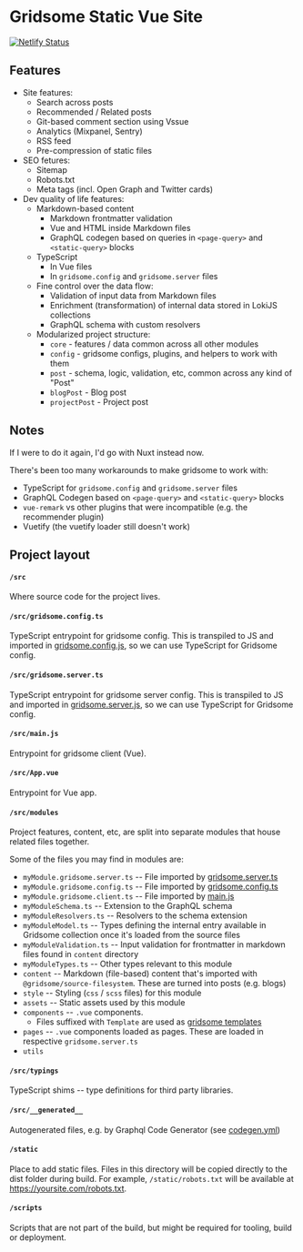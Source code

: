 # Gridsome Static Vue Site

[![Netlify Status](https://api.netlify.com/api/v1/badges/61686b84-2791-4c23-9862-258e263df460/deploy-status)](https://app.netlify.com/sites/jurooravec/deploys)

## Features

- Site features:
  - Search across posts
  - Recommended / Related posts
  - Git-based comment section using Vssue
  - Analytics (Mixpanel, Sentry)
  - RSS feed
  - Pre-compression of static files
- SEO fetures:
  - Sitemap
  - Robots.txt
  - Meta tags (incl. Open Graph and Twitter cards)
- Dev quality of life features:
  - Markdown-based content
    - Markdown frontmatter validation
    - Vue and HTML inside Markdown files
    - GraphQL codegen based on queries in `<page-query>` and `<static-query>` blocks
  - TypeScript
    - In Vue files
    - In `gridsome.config` and `gridsome.server` files
  - Fine control over the data flow:
    - Validation of input data from Markdown files
    - Enrichment (transformation) of internal data stored in LokiJS collections
    - GraphQL schema with custom resolvers
  - Modularized project structure:
    - `core` - features / data common across all other modules
    - `config` - gridsome configs, plugins, and helpers to work with them
    - `post` - schema, logic, validation, etc, common across any kind of "Post"
    - `blogPost` - Blog post
    - `projectPost` - Project post

## Notes

If I were to do it again, I'd go with Nuxt instead now.

There's been too many workarounds to make gridsome to work with:

- TypeScript for `gridsome.config` and `gridsome.server` files
- GraphQL Codegen based on `<page-query>` and `<static-query>` blocks
- `vue-remark` vs other plugins that were incompatible (e.g. the recommender plugin)
- Vuetify (the vuetify loader still doesn't work)

## Project layout

#### `/src`

Where source code for the project lives.

#### `/src/gridsome.config.ts`

TypeScript entrypoint for gridsome config. This is transpiled to JS and imported
in [gridsome.config.js](./gridsome.config.js), so we can use TypeScript for Gridsome config.

#### `/src/gridsome.server.ts`

TypeScript entrypoint for gridsome server config. This is transpiled to JS and imported
in [gridsome.server.js](./gridsome.server.js), so we can use TypeScript for Gridsome config.

#### `/src/main.js`

Entrypoint for gridsome client (Vue).

#### `/src/App.vue`

Entrypoint for Vue app.

#### `/src/modules`

Project features, content, etc, are split into separate modules that house related files together.

Some of the files you may find in modules are:

- `myModule.gridsome.server.ts` -- File imported by [gridsome.server.ts](./src/gridsome.server.ts)
- `myModule.gridsome.config.ts` -- File imported by [gridsome.config.ts](./src/gridsome.config.ts)
- `myModule.gridsome.client.ts` -- File imported by [main.js](./src/main.js)
- `myModuleSchema.ts` -- Extension to the GraphQL schema
- `myModuleResolvers.ts` -- Resolvers to the schema extension
- `myModuleModel.ts` -- Types defining the internal entry available in Gridsome collection once it's loaded from the source files
- `myModuleValidation.ts` -- Input validation for frontmatter in markdown files found in `content` directory
- `myModuleTypes.ts` -- Other types relevant to this module
- `content` -- Markdown (file-based) content that's imported with `@gridsome/source-filesystem`. These are turned into posts (e.g. blogs)
- `style` -- Styling (`css` / `scss` files) for this module
- `assets` -- Static assets used by this module
- `components` -- `.vue` components.
  - Files suffixed with `Template` are used as [gridsome templates](https://gridsome.org/docs/templates)
- `pages` -- `.vue` components loaded as pages. These are loaded in respective `gridsome.server.ts`
- `utils`

#### `/src/typings`

TypeScript shims -- type definitions for third party libraries.

#### `/src/__generated__`

Autogenerated files, e.g. by Graphql Code Generator (see [codegen.yml](./codegen.yml))

#### `/static`

Place to add static files. Files in this directory will be copied directly to the dist folder during build. For example, `/static/robots.txt` will be available at https://yoursite.com/robots.txt.

#### `/scripts`

Scripts that are not part of the build, but might be required for tooling, build or deployment.

